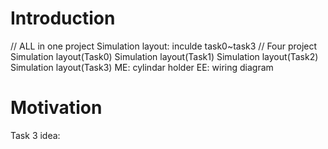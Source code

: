 # Introduction
// ALL in one project
Simulation layout: inculde task0~task3
// Four project
Simulation layout(Task0)
Simulation layout(Task1) 
Simulation layout(Task2) 
Simulation layout(Task3) 
ME: cylindar holder
EE: wiring diagram

# Motivation
Task 3 idea:
